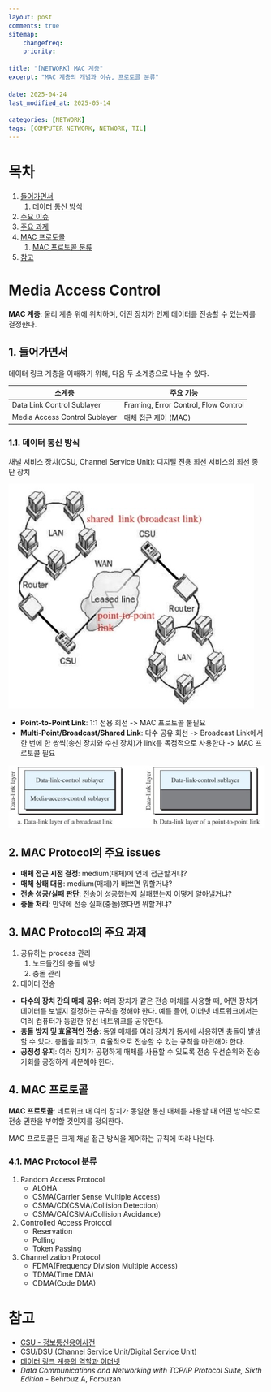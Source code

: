 ```yaml
---
layout: post
comments: true
sitemap:
    changefreq:
    priority:

title: "[NETWORK] MAC 계층"
excerpt: "MAC 계층의 개념과 이슈, 프로토콜 분류"

date: 2025-04-24
last_modified_at: 2025-05-14

categories: [NETWORK]
tags: [COMPUTER NETWORK, NETWORK, TIL]
---
```


# 목차
1. [들어가면서](#1-들어가면서)
    1. [데이터 통신 방식](#11-데이터-통신-방식)
1. [주요 이슈](#2-mac-protocol의-주요-issues)
1. [주요 과제](#3-mac-protocol의-주요-과제)
1. [MAC 프로토콜](#4-mac-프로토콜)
    1. [MAC 프로토콜 분류](#41-mac-protocol-분류)
1. [참고](#참고)

# Media Access Control
**MAC 계층**: 물리 계층 위에 위치하며, 어떤 장치가 언제 데이터를 전송할 수 있는지를 결정한다.

## 1. 들어가면서
데이터 링크 계층을 이해하기 위해, 다음 두 소계층으로 나눌 수 있다.

| 소계층 | 주요 기능 |
| --- | --- |
| Data Link Control Sublayer | Framing, Error Control, Flow Control |
| Media Access Control Sublayer | 매체 접근 제어 (MAC) |

### 1.1. 데이터 통신 방식
채널 서비스 장치(CSU, Channel Service Unit): 디지털 전용 회선 서비스의 회선 종단 장치

![그림](https://github.com/aliquis-facio/aliquis-facio.github.io/blob/master/_image/2025-04-24-1.jpg?raw=true)

* **Point-to-Point Link**: 1:1 전용 회선 -> MAC 프로토콜 불필요
* **Multi-Point/Broadcast/Shared Link**: 다수 공유 회선 -> Broadcast Link에서 한 번에 한 쌍씩(송신 장치와 수신 장치)가 link를 독점적으로 사용한다 -> MAC 프로토콜 필요

![그림](https://github.com/aliquis-facio/aliquis-facio.github.io/blob/master/_image/2025-04-24-2.jpg?raw=true)

## 2. MAC Protocol의 주요 issues
* **매체 접근 시점 결정**: medium(매체)에 언제 접근할거냐?
* **매체 상태 대응**: medium(매체)가 바쁘면 뭐할거냐?
* **전송 성공/실패 판단**: 전송이 성공했는지 실패했는지 어떻게 알아낼거냐?
* **충돌 처리**: 만약에 전송 실패(충돌)했다면 뭐할거냐?

## 3. MAC Protocol의 주요 과제
1. 공유하는 process 관리
    1. 노드들간의 충돌 예방
    1. 충돌 관리
1. 데이터 전송

* **다수의 장치 간의 매체 공유**: 여러 장치가 같은 전송 매체를 사용할 때, 어떤 장치가 데이터를 보낼지 결정하는 규칙을 정해야 한다. 예를 들어, 이더넷 네트워크에서는 여러 컴퓨터가 동일한 유선 네트워크를 공유한다.
* **충돌 방지 및 효율적인 전송**: 동일 매체를 여러 장치가 동시에 사용하면 충돌이 발생할 수 있다. 충돌을 피하고, 효율적으로 전송할 수 있는 규칙을 마련해야 한다.
* **공정성 유지**: 여러 장치가 공평하게 매체를 사용할 수 있도록 전송 우선순위와 전송 기회를 공정하게 배분해야 한다.

## 4. MAC 프로토콜
**MAC 프로토콜**: 네트워크 내 여러 장치가 동일한 통신 매체를 사용할 때 어떤 방식으로 전송 권한을 부여할 것인지를 정의한다.

MAC 프로토콜은 크게 채널 접근 방식을 제어하는 규칙에 따라 나뉜다.

### 4.1. MAC Protocol 분류
1. Random Access Protocol
    * ALOHA
    * CSMA(Carrier Sense Multiple Access)
    * CSMA/CD(CSMA/Collision Detection)
    * CSMA/CA(CSMA/Collision Avoidance)
1. Controlled Access Protocol
    * Reservation
    * Polling
    * Token Passing
1. Channelization Protocol
    * FDMA(Frequency Division Multiple Access)
    * TDMA(Time DMA)
    * CDMA(Code DMA)

# 참고
* [CSU - 정보통신용어사전](https://terms.tta.or.kr/dictionary/dictionaryView.do?subject=%EC%B1%84%EB%84%90+%EC%84%9C%EB%B9%84%EC%8A%A4+%EC%9E%A5%EC%B9%98)
* [CSU/DSU (Channel Service Unit/Digital Service Unit)](https://blog.naver.com/jjws666/57133035)
* [데이터 링크 계층의 역할과 이더넷](https://velog.io/@kimmainsain/%EB%AA%A8%EB%91%90%EC%9D%98-%EB%84%A4%ED%8A%B8%EC%9B%8C%ED%81%AC-%EC%A0%95%EB%A6%AC-4)
* *Data Communications and Networking with TCP/IP Protocol Suite, Sixth Edition* - Behrouz A, Forouzan